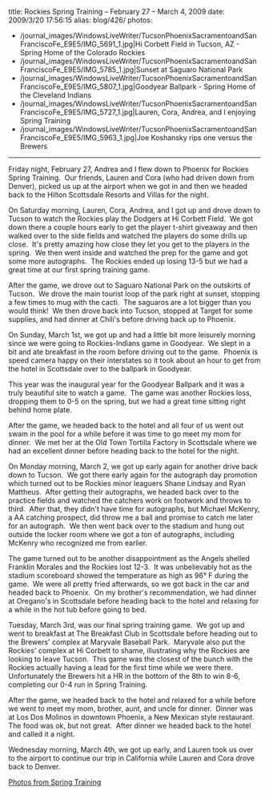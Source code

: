 title: Rockies Spring Training – February 27 – March 4, 2009
date: 2009/3/20 17:56:15
alias: blog/426/
photos:
- /journal_images/WindowsLiveWriter/TucsonPhoenixSacramentoandSanFranciscoFe_E9E5/IMG_5691_1.jpg|Hi Corbett Field in Tucson, AZ - Spring Home of the Colorado Rockies
- /journal_images/WindowsLiveWriter/TucsonPhoenixSacramentoandSanFranciscoFe_E9E5/IMG_5785_1.jpg|Sunset at Saguaro National Park
- /journal_images/WindowsLiveWriter/TucsonPhoenixSacramentoandSanFranciscoFe_E9E5/IMG_5807_1.jpg|Goodyear Ballpark - Spring Home of the Cleveland Indians
- /journal_images/WindowsLiveWriter/TucsonPhoenixSacramentoandSanFranciscoFe_E9E5/IMG_5727_1.jpg|Lauren, Cora, Andrea, and I enjoying Spring Training
- /journal_images/WindowsLiveWriter/TucsonPhoenixSacramentoandSanFranciscoFe_E9E5/IMG_5963_1.jpg|Joe Koshansky rips one versus the Brewers
---
Friday night, February 27, Andrea and I flew down to Phoenix for Rockies Spring Training.  Our friends, Lauren and Cora (who had driven down from Denver), picked us up at the airport when we got in and then we headed back to the Hilton Scottsdale Resorts and Villas for the night.

On Saturday morning, Lauren, Cora, Andrea, and I got up and drove down to Tucson to watch the Rockies play the Dodgers at Hi Corbett Field.  We got down there a couple hours early to get the player t-shirt giveaway and then walked over to the side fields and watched the players do some drills up close.  It's pretty amazing how close they let you get to the players in the spring.  We then went inside and watched the prep for the game and got some more autographs.  The Rockies ended up losing 13-5 but we had a great time at our first spring training game.

After the game, we drove out to Saguaro National Park on the outskirts of Tucson.  We drove the main tourist loop of the park right at sunset, stopping a few times to mug with the cacti.  The saguaros are a lot bigger than you would think!  We then drove back into Tucson, stopped at Target for some supplies, and had dinner at Chili's before driving back up to Phoenix.

On Sunday, March 1st, we got up and had a little bit more leisurely morning since we were going to Rockies-Indians game in Goodyear.  We slept in a bit and ate breakfast in the room before driving out to the game.  Phoenix is speed camera happy on their interstates so it took about an hour to get from the hotel in Scottsdale over to the ballpark in Goodyear. 

This year was the inaugural year for the Goodyear Ballpark and it was a truly beautiful site to watch a game.  The game was another Rockies loss, dropping them to 0-5 on the spring, but we had a great time sitting right behind home plate. 

After the game, we headed back to the hotel and all four of us went out swam in the pool for a while before it was time to go meet my mom for dinner.  We met her at the Old Town Tortilla Factory in Scottsdale where we had an excellent dinner before heading back to the hotel for the night.

On Monday morning, March 2, we got up early again for another drive back down to Tucson.  We got there early again for the autograph day promotion which turned out to be Rockies minor leaguers Shane Lindsay and Ryan Mattheus.  After getting their autographs, we headed back over to the practice fields and watched the catchers work on footwork and throws to third.  After that, they didn't have time for autographs, but Michael McKenry, a AA catching prospect, did throw me a ball and promise to catch me later for an autograph.  We then went back over to the stadium and hung out outside the locker room where we got a ton of autographs, including McKenry who recognized me from earlier. 

The game turned out to be another disappointment as the Angels shelled Franklin Morales and the Rockies lost 12-3.  It was unbelievably hot as the stadium scoreboard showed the temperature as high as 96° F during the game.  We were all pretty fried afterwards, so we got back in the car and headed back to Phoenix.  On my brother's recommendation, we had dinner at Oregano's in Scottsdale before heading back to the hotel and relaxing for a while in the hot tub before going to bed.

Tuesday, March 3rd, was our final spring training game.  We got up and went to breakfast at The Breakfast Club in Scottsdale before heading out to the Brewers' complex at Maryvale Baseball Park.  Maryvale also put the Rockies' complex at Hi Corbett to shame, illustrating why the Rockies are looking to leave Tucson.  This game was the closest of the bunch with the Rockies actually having a lead for the first time while we were there.  Unfortunately the Brewers hit a HR in the bottom of the 8th to win 8-6, completing our 0-4 run in Spring Training.

After the game, we headed back to the hotel and relaxed for a while before we went to meet my mom, brother, aunt, and uncle for dinner.  Dinner was at Los Dos Molinos in downtown Phoenix, a New Mexican style restaurant.  The food was ok, but not great.  After dinner we headed back to the hotel and called it a night.

Wednesday morning, March 4th, we got up early, and Lauren took us over to the airport to continue our trip in California while Lauren and Cora drove back to Denver.

[Photos from Spring Training](/PhotoAlbum.aspx?ID=SPRINGTRAINING2009)